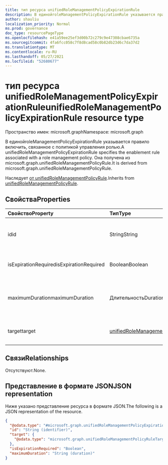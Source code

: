 ```yaml
---
title: тип ресурса unifiedRoleManagementPolicyExpirationRule
description: В единойroleManagementPolicyExpirationRule указывается правило включить, связанное с политикой управления ролью. Она получена из microsoft.graph.unifiedRoleManagementPolicyRule.
author: shauliu
localization_priority: Normal
ms.prod: governance
doc_type: resourcePageType
ms.openlocfilehash: e41a59ee25ef3d00b72c279c9e47308cbae6735a
ms.sourcegitcommit: 4fa6fcc058c7f8d8cad58c0b82db23d6c7da37d2
ms.translationtype: MT
ms.contentlocale: ru-RU
ms.lasthandoff: 05/27/2021
ms.locfileid: "52680677"
---
```

# <a name="unifiedrolemanagementpolicyexpirationrule-resource-type"></a><span data-ttu-id="f0061-104">тип ресурса unifiedRoleManagementPolicyExpirationRule</span><span class="sxs-lookup"><span data-stu-id="f0061-104">unifiedRoleManagementPolicyExpirationRule resource type</span></span>

<span data-ttu-id="f0061-105">Пространство имен: microsoft.graph</span><span class="sxs-lookup"><span data-stu-id="f0061-105">Namespace: microsoft.graph</span></span>

<span data-ttu-id="f0061-106">В единойroleManagementPolicyExpirationRule указывается правило включить, связанное с политикой управления ролью.</span><span class="sxs-lookup"><span data-stu-id="f0061-106">A unifiedRoleManagementPolicyExpirationRule specifies the enablement rule associated with a role management policy.</span></span> <span data-ttu-id="f0061-107">Она получена из microsoft.graph.unifiedRoleManagementPolicyRule.</span><span class="sxs-lookup"><span data-stu-id="f0061-107">It is derived from microsoft.graph.unifiedRoleManagementPolicyRule.</span></span>

<span data-ttu-id="f0061-108">Наследует [от unifiedRoleManagementPolicyRule](../resources/unifiedrolemanagementpolicyrule.md).</span><span class="sxs-lookup"><span data-stu-id="f0061-108">Inherits from [unifiedRoleManagementPolicyRule](../resources/unifiedrolemanagementpolicyrule.md).</span></span>

## <a name="properties"></a><span data-ttu-id="f0061-109">Свойства</span><span class="sxs-lookup"><span data-stu-id="f0061-109">Properties</span></span>
|<span data-ttu-id="f0061-110">Свойство</span><span class="sxs-lookup"><span data-stu-id="f0061-110">Property</span></span>|<span data-ttu-id="f0061-111">Тип</span><span class="sxs-lookup"><span data-stu-id="f0061-111">Type</span></span>|<span data-ttu-id="f0061-112">Описание</span><span class="sxs-lookup"><span data-stu-id="f0061-112">Description</span></span>|
|:---|:---|:---|
|<span data-ttu-id="f0061-113">id</span><span class="sxs-lookup"><span data-stu-id="f0061-113">id</span></span>|<span data-ttu-id="f0061-114">String</span><span class="sxs-lookup"><span data-stu-id="f0061-114">String</span></span>|<span data-ttu-id="f0061-115">Уникальный идентификатор для правила.</span><span class="sxs-lookup"><span data-stu-id="f0061-115">Unique identifier for the rule.</span></span> <span data-ttu-id="f0061-116">Унаследованный от [unifiedRoleManagementPolicyRule](../resources/unifiedrolemanagementpolicyrule.md)</span><span class="sxs-lookup"><span data-stu-id="f0061-116">Inherited from [unifiedRoleManagementPolicyRule](../resources/unifiedrolemanagementpolicyrule.md)</span></span>|
|<span data-ttu-id="f0061-117">isExpirationRequired</span><span class="sxs-lookup"><span data-stu-id="f0061-117">isExpirationRequired</span></span>|<span data-ttu-id="f0061-118">Boolean</span><span class="sxs-lookup"><span data-stu-id="f0061-118">Boolean</span></span>|<span data-ttu-id="f0061-119">Указывает, требуется ли истечение срока действия для получения права или назначения.</span><span class="sxs-lookup"><span data-stu-id="f0061-119">Indicates if expiration is required for eligibility or assignment.</span></span>|
|<span data-ttu-id="f0061-120">maximumDuration</span><span class="sxs-lookup"><span data-stu-id="f0061-120">maximumDuration</span></span>|<span data-ttu-id="f0061-121">Длительность</span><span class="sxs-lookup"><span data-stu-id="f0061-121">Duration</span></span>|<span data-ttu-id="f0061-122">Максимальная продолжительность, разрешенная для получения права или назначения, которая не является постоянной.</span><span class="sxs-lookup"><span data-stu-id="f0061-122">The maximum duration allowed for eligiblity or assignment which is not permanent.</span></span>|
|<span data-ttu-id="f0061-123">target</span><span class="sxs-lookup"><span data-stu-id="f0061-123">target</span></span>|[<span data-ttu-id="f0061-124">unifiedRoleManagementPolicyRuleTarget</span><span class="sxs-lookup"><span data-stu-id="f0061-124">unifiedRoleManagementPolicyRuleTarget</span></span>](../resources/unifiedrolemanagementpolicyruletarget.md)|<span data-ttu-id="f0061-125">Цель правила.</span><span class="sxs-lookup"><span data-stu-id="f0061-125">The target for the rule.</span></span> <span data-ttu-id="f0061-126">Унаследованный от [unifiedRoleManagementPolicyRule](../resources/unifiedrolemanagementpolicyrule.md)</span><span class="sxs-lookup"><span data-stu-id="f0061-126">Inherited from [unifiedRoleManagementPolicyRule](../resources/unifiedrolemanagementpolicyrule.md)</span></span>|

## <a name="relationships"></a><span data-ttu-id="f0061-127">Связи</span><span class="sxs-lookup"><span data-stu-id="f0061-127">Relationships</span></span>
<span data-ttu-id="f0061-128">Отсутствуют.</span><span class="sxs-lookup"><span data-stu-id="f0061-128">None.</span></span>

## <a name="json-representation"></a><span data-ttu-id="f0061-129">Представление в формате JSON</span><span class="sxs-lookup"><span data-stu-id="f0061-129">JSON representation</span></span>
<span data-ttu-id="f0061-130">Ниже указано представление ресурса в формате JSON.</span><span class="sxs-lookup"><span data-stu-id="f0061-130">The following is a JSON representation of the resource.</span></span>
<!-- {
  "blockType": "resource",
  "keyProperty": "id",
  "@odata.type": "microsoft.graph.unifiedRoleManagementPolicyExpirationRule",
  "baseType": "microsoft.graph.unifiedRoleManagementPolicyRule",
  "openType": false
}
-->
``` json
{
  "@odata.type": "#microsoft.graph.unifiedRoleManagementPolicyExpirationRule",
  "id": "String (identifier)",
  "target": {
    "@odata.type": "microsoft.graph.unifiedRoleManagementPolicyRuleTarget"
  },
  "isExpirationRequired": "Boolean",
  "maximumDuration": "String (duration)"
}
```

